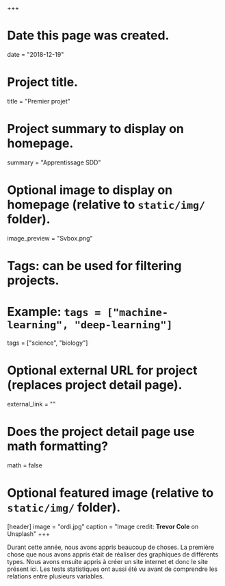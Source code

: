 +++
# Date this page was created.
date = "2018-12-19"

# Project title.
title = "Premier projet"

# Project summary to display on homepage.
summary = "Apprentissage SDD"

# Optional image to display on homepage (relative to `static/img/` folder).
image_preview = "Svbox.png"

# Tags: can be used for filtering projects.
# Example: `tags = ["machine-learning", "deep-learning"]`
tags = ["science", "biology"]

# Optional external URL for project (replaces project detail page).
external_link = ""

# Does the project detail page use math formatting?
math = false

# Optional featured image (relative to `static/img/` folder).
[header]
image = "ordi.jpg"
caption = "Image credit: **Trevor Cole** on Unsplash"
+++

Durant cette année, nous avons appris beaucoup de choses.
La première chose que nous avons appris était de réaliser des graphiques de différents types.
Nous avons ensuite appris à créer un site internet et donc le site présent ici.
Les tests statistiques ont aussi été vu avant de comprendre les relations entre plusieurs variables.
